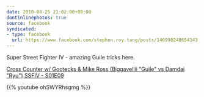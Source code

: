 ```yaml
---
date: 2010-08-25 21:02:00+08:00
dontinlinephotos: true
source: facebook
syndicated:
- type: facebook
  url: https://www.facebook.com/stephen.roy.tang/posts/146998248654343
---
```


Super Street Fighter IV - amazing Guile tricks here.  

[Cross Counter w/ Gootecks & Mike Ross (Biggavellii "Guile" vs Damdai "Ryu") SSFIV - S01E09](https://www.youtube.com/watch?v=ohSWYRhsgmg)



{{% youtube ohSWYRhsgmg %}}